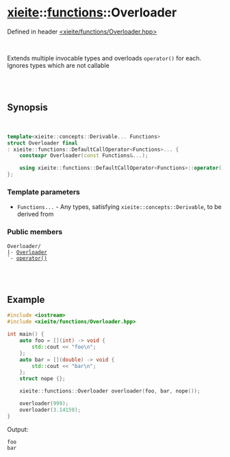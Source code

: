 # [xieite](../../README.md)::[functions](../functions.md)::Overloader
Defined in header [<xieite/functions/Overloader.hpp>](../../include/xieite/functions/Overloader.hpp)

<br/>

Extends multiple invocable types and overloads `operator()` for each. Ignores types which are not callable

<br/><br/>

## Synopsis

<br/>

```cpp
template<xieite::concepts::Derivable... Functions>
struct Overloader final
: xieite::functions::DefaultCallOperator<Functions>... {
	constexpr Overloader(const Functions&...);

	using xieite::functions::DefaultCallOperator<Functions>::operator()...;
};
```
### Template parameters
- `Functions...` - Any types, satisfying `xieite::concepts::Derivable`, to be derived from
### Public members
<pre><code>Overloader/
|- <a href="./Overloader/constructor.md">Overloader</a>
`- <a href="./Overloader/operatorCall.md">operator()</a>
</code></pre>

<br/><br/>

## Example
```cpp
#include <iostream>
#include <xieite/functions/Overloader.hpp>

int main() {
	auto foo = [](int) -> void {
		std::cout << "foo\n";
	};
	auto bar = [](double) -> void {
		std::cout << "bar\n";
	};
	struct nope {};

	xieite::functions::Overloader overloader(foo, bar, nope());

	overloader(999);
	overloader(3.14159);
}
```
Output:
```
foo
bar
```
